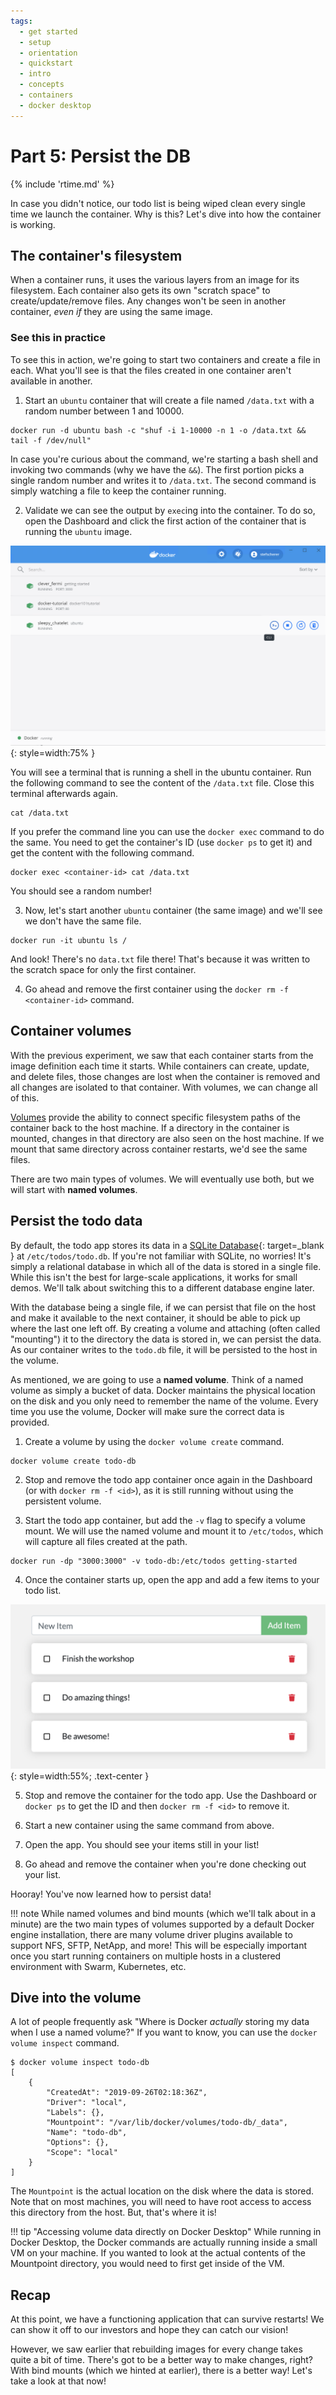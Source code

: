 ```yaml
---
tags:
  - get started
  - setup
  - orientation
  - quickstart
  - intro
  - concepts
  - containers
  - docker desktop
---
```


# Part 5: Persist the DB
{% include 'rtime.md' %}

In case you didn't notice, our todo list is being wiped clean every single time
we launch the container. Why is this? Let's dive into how the container is
working.

## The container's filesystem

When a container runs, it uses the various layers from an image for its
filesystem. Each container also gets its own "scratch space" to
create/update/remove files. Any changes won't be seen in another container,
_even if_ they are using the same image.

### See this in practice

To see this in action, we're going to start two containers and create a file in
each. What you'll see is that the files created in one container aren't
available in another.

1. Start an `ubuntu` container that will create a file named `/data.txt` with a
random number between 1 and 10000.

```shell
docker run -d ubuntu bash -c "shuf -i 1-10000 -n 1 -o /data.txt && tail -f /dev/null"
```

In case you're curious about the command, we're starting a bash shell and
invoking two commands (why we have the `&&`). The first portion picks a single
random number and writes it to `/data.txt`. The second command is simply
watching a file to keep the container running.

2. Validate we can see the output by `exec`ing into the container. To do so,
open the Dashboard and click the first action of the container that is running
the `ubuntu` image.

![Dashboard open CLI into ubuntu container](../assets/images/get-started/dashboard-open-cli-ubuntu.png){: style=width:75% }

You will see a terminal that is running a shell in the ubuntu container. Run
the following command to see the content of the `/data.txt` file. Close this
terminal afterwards again.

```shell
cat /data.txt
```

If you prefer the command line you can use the `docker exec` command to do the
same. You need to get the container's ID (use `docker ps` to get it) and get
the content with the following command.

```shell
docker exec <container-id> cat /data.txt
```

You should see a random number!

3. Now, let's start another `ubuntu` container (the same image) and we'll see
we don't have the same file.

```shell
docker run -it ubuntu ls /
```

And look! There's no `data.txt` file there! That's because it was written to
the scratch space for only the first container.

4. Go ahead and remove the first container using the
`docker rm -f <container-id>` command.

## Container volumes

With the previous experiment, we saw that each container starts from the image
definition each time it starts. While containers can create, update, and delete
files, those changes are lost when the container is removed and all changes are
isolated to that container. With volumes, we can change all of this.

[Volumes](../../storage/volumes.md) provide the ability to connect specific
filesystem paths of the container back to the host machine. If a directory in
the container is mounted, changes in that directory are also seen on the host
machine. If we mount that same directory across container restarts, we'd see
the same files.

There are two main types of volumes. We will eventually use both, but we will
start with **named volumes**.

## Persist the todo data

By default, the todo app stores its data in a [SQLite Database](https://www.sqlite.org/index.html){: target=_blank }
at `/etc/todos/todo.db`. If you're not familiar with SQLite, no worries! It's
simply a relational database in which all of the data is stored in a single file.
While this isn't the best for large-scale applications, it works for small
demos. We'll talk about switching this to a different database engine later.

With the database being a single file, if we can persist that file on the host
and make it available to the next container, it should be able to pick up where
the last one left off. By creating a volume and attaching (often called "mounting")
it to the directory the data is stored in, we can persist the data. As our
container writes to the `todo.db` file, it will be persisted to the host in the
volume.

As mentioned, we are going to use a **named volume**. Think of a named volume
as simply a bucket of data. Docker maintains the physical location on the disk
and you only need to remember the name of the volume. Every time you use the
volume, Docker will make sure the correct data is provided.

1. Create a volume by using the `docker volume create` command.

```shell
docker volume create todo-db
```

2. Stop and remove the todo app container once again in the Dashboard
(or with `docker rm -f <id>`), as it is still running without using the
persistent volume.

3. Start the todo app container, but add the `-v` flag to specify a volume
mount. We will use the named volume and mount
it to `/etc/todos`, which will capture all files created at the path.

```shell
docker run -dp "3000:3000" -v todo-db:/etc/todos getting-started
```

4. Once the container starts up, open the app and add a few items to your todo
list.

![Items added to todo list](../assets/images/get-started/items-added.png){: style=width:55%; .text-center }

5. Stop and remove the container for the todo app. Use the Dashboard or
`docker ps` to get the ID and then `docker rm -f <id>` to remove it.

6. Start a new container using the same command from above.

7. Open the app. You should see your items still in your list!

8. Go ahead and remove the container when you're done checking out your list.

Hooray! You've now learned how to persist data!

!!! note
    While named volumes and bind mounts (which we'll talk about in a minute)
    are the two main types of volumes supported by a default Docker engine
    installation, there are many volume driver plugins available to support
    NFS, SFTP, NetApp, and more! This will be especially important once you
    start running containers on multiple hosts in a clustered environment with
    Swarm, Kubernetes, etc.

## Dive into the volume

A lot of people frequently ask "Where is Docker _actually_ storing my data when
I use a named volume?" If you want to know, you can use the
`docker volume inspect` command.

```shell
$ docker volume inspect todo-db
[
    {
        "CreatedAt": "2019-09-26T02:18:36Z",
        "Driver": "local",
        "Labels": {},
        "Mountpoint": "/var/lib/docker/volumes/todo-db/_data",
        "Name": "todo-db",
        "Options": {},
        "Scope": "local"
    }
]
```

The `Mountpoint` is the actual location on the disk where the data is stored.
Note that on most machines, you will need to have root access to access this
directory from the host. But, that's where it is!

!!! tip "Accessing volume data directly on Docker Desktop"
    While running in Docker Desktop, the Docker commands are actually running
    inside a small VM on your machine. If you wanted to look at the actual
    contents of the Mountpoint directory, you would need to first get inside
    of the VM.

## Recap

At this point, we have a functioning application that can survive restarts! We
can show it off to our investors and hope they can catch our vision!

However, we saw earlier that rebuilding images for every change takes quite a
bit of time. There's got to be a better way to make changes, right? With bind
mounts (which we hinted at earlier), there is a better way! Let's take a look
at that now!
